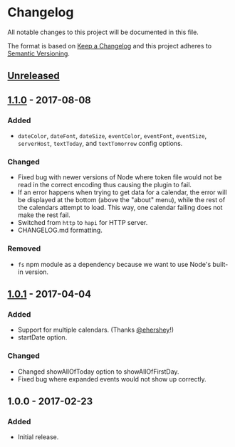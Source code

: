 # Changelog
All notable changes to this project will be documented in this file.

The format is based on [Keep a Changelog](http://keepachangelog.com/en/1.0.0/) and this project adheres to [Semantic Versioning](http://semver.org/spec/v2.0.0.html).

## [Unreleased]


## [1.1.0] - 2017-08-08
### Added
- `dateColor`, `dateFont`, `dateSize`, `eventColor`, `eventFont`, `eventSize`, `serverHost`, `textToday`, and `textTomorrow` config options.

### Changed
- Fixed bug with newer versions of Node where token file would not be read in the correct encoding thus causing the plugin to fail.
- If an error happens when trying to get data for a calendar, the error will be displayed at the bottom (above the "about" menu), while the rest of the calendars attempt to load. This way, one calendar failing does not make the rest fail.
- Switched from `http` to `hapi` for HTTP server.
- CHANGELOG.md formatting.

### Removed
- `fs` npm module as a dependency because we want to use Node's built-in version.


## [1.0.1] - 2017-04-04
### Added
- Support for multiple calendars. (Thanks [@ehershey](https://github.com/ehershey)!)
- startDate option.

### Changed
- Changed showAllOfToday option to showAllOfFirstDay.
- Fixed bug where expanded events would not show up correctly.


## 1.0.0 - 2017-02-23
### Added
- Initial release.

[Unreleased]: https://github.com/kodie/bitbar-googlecal/compare/v1.0.0...HEAD
[1.1.0]: https://github.com/kodie/bitbar-googlecal/compare/v1.0.1...v1.1.0
[1.0.1]: https://github.com/kodie/bitbar-googlecal/compare/v1.0.0...v1.0.1
